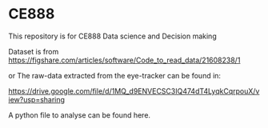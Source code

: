 # CE888
This repository is for CE888 Data science and Decision making

Dataset is from https://figshare.com/articles/software/Code_to_read_data/21608238/1 

or The raw-data extracted from the eye-tracker can be found in:

https://drive.google.com/file/d/1MQ_d9ENVECSC3IQ474dT4LyqkCqrpouX/view?usp=sharing

A python file to analyse can be found here.
